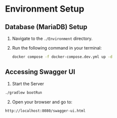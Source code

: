 # Environment Setup

## Database (MariaDB) Setup

1. Navigate to the `./Environment` directory.
2. Run the following command in your terminal:

   ```bash
   docker compose -f docker-compose.dev.yml up -d
    ```

## Accessing Swagger UI

1. Start the Server

```bash
./gradlew bootRun
```

2. Open your browser and go to:

```bash
http://localhost:8080/swagger-ui.html

```
